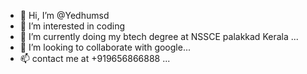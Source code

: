 - 👋 Hi, I’m @Yedhumsd
- 👀 I’m interested in coding 
- 🌱 I’m currently doing my btech degree at NSSCE palakkad Kerala ...
- 💞️ I’m looking to collaborate with google...
- 📫 contact me at +919656866888 ...

<!---
Yedhumsd/Yedhumsd is a ✨ special ✨ repository because its `README.md` (this file) appears on your GitHub profile.
You can click the Preview link to take a look at your changes.
--->
